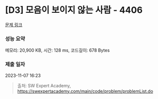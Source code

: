 # [D3] 모음이 보이지 않는 사람 - 4406 

[문제 링크](https://swexpertacademy.com/main/code/problem/problemDetail.do?contestProbId=AWNcD_66pUEDFAV8) 

### 성능 요약

메모리: 20,900 KB, 시간: 128 ms, 코드길이: 678 Bytes

### 제출 일자

2023-11-07 16:23



> 출처: SW Expert Academy, https://swexpertacademy.com/main/code/problem/problemList.do